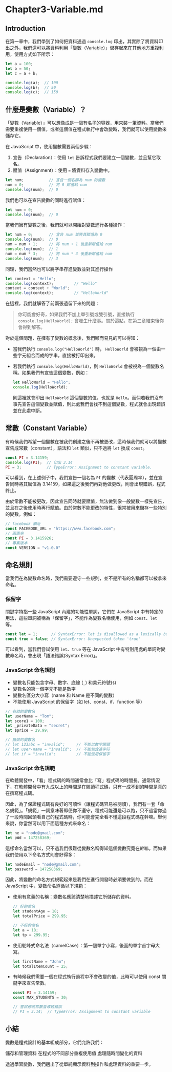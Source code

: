 # Chapter3-Variable.md

## Introduction
在第一章中，我們學到了如何把資料通過 `console.log` 印出，其實除了將資料印出之外，我們還可以將資料利用「變數（Variable）」儲存起來在其他地方重複利用，使用方式如下所示：

```javascript
let a = 100;
let b = 50;
let c = a + b;

console.log(a);  // 100
console.log(b);  // 50
console.log(c);  // 150
```

## 什麼是變數（Variable）？

「變數（Variable）」可以想像成是一個有名子的容器，用來裝一筆資料。當我們需要重複使用一個值，或者這個值在程式執行中會改變時，我們就可以使用變數來儲存它。

在 JavaScript 中，使用變數需要兩個步驟：
1. 宣告（Declaration）：使用 `let` 告訴程式我們要建立一個變數，並且幫它取名。
2. 賦值（Assignment）：使用 `=` 將資料存入變數中。

```javascript
let num;           // 宣告一個名稱為 num 的變數
num = 0;           // 將 0 賦值給 num
console.log(num);  // 0
```

我們也可以在宣告變數的同時進行賦值：

```javascript
let num = 0;
console.log(num);  // 0
```

當我們擁有變數之後，我們就可以開始對變數進行各種操作：

```javascript
let num = 0;       // 宣告 num 並將其賦值為 0
console.log(num);  // 0
num = num + 1;     // 將 num + 1 後重新賦值給 num
console.log(num);  // 1
num = num * 3;     // 將 num * 3 後重新賦值給 num
console.log(num);  // 3
```
同理，我們當然也可以將字串存進變數並對其進行操作

```javascript
let context = "Hello";
console.log(context);         // "Hello"
context = context + "World";
console.log(context);         // "HelloWorld"
```

在這裡，我們就解答了前兩張遺留下來的問題：
> 你可能會好奇，如果我們不加上單引號或雙引號，直接執行 `console.log(HelloWorld);` 會發生什麼事。關於這點，在第三章結束後你會得到解答。

對於這個問題，在擁有了變數的概念後，我們顯而易見的可以得知：
- 當我們執行 `console.log("HelloWorld")` 時， `HelloWorld` 會被視為一個由一些字元組合而成的字串，直接被打印出來。
- 若我們執行 `console.log(HelloWorld)`，則 `HelloWorld` 會被視為一個變數名稱。如果我們有宣告這個變數，例如：

    ```javascript
    let HelloWorld = "Hello";
    console.log(HelloWorld);
    ```
    則這裡就會印出 `HelloWorld` 這個變數的值，也就是 `Hello`。而倘若我們沒有事先宣告這個變數並賦值，則此處我們會找不到這個變數，程式就會出現錯誤並在此處中斷。

## 常數（Constant Variable）

有時候我們希望一個變數在被我們創建之後不再被更改，這時候我們就可以將變數宣告成常數（constant），語法和 `let` 類似，只不過將 `let` 換成 `const`。

```javascript
const PI = 3.14159;
console.log(PI);  // 印出 3.14
PI = 3;           // TypeError: Assignment to constant variable.
```

可以看到，在上述例子中，我們宣告一個名為 `PI` 的變數（代表圓周率），並在宣告同時將其賦值為 3.14159，如果這之後我們再對他做更改，則會出現錯誤，程式終止。

由於常數不能被更改，因此宣告同時就要賦值，無法做到像一般變數一樣先宣告，並且在之後使用時再行賦值。由於常數不能更改的特性，很常被用來儲存一些特別的變數，例如：

```javascript
// facebook 網址
const FACEBOOK_URL = "https://www.facebook.com";
// 圓周率
const PI = 3.1415926;
// 專案版本
const VERSION = "v1.0.0"
```

## 命名規則

當我們在為變數命名時，我們需要遵守一些規則，並不是所有的名稱都可以被拿來命名。

### 保留字

關鍵字特指一些 JavaScript 內建的功能性單詞，它們在 JavaScript 中有特定的用法，這些單詞被稱為「保留字」，不能作為變數名稱使用，例如 `const`、`let` 等。
```javascript
const let = 1;      // SyntaxError: let is disallowed as a lexically bound name
const true = false; // SyntaxError: Unexpected token 'true'
```
可以看到，當我們嘗試使用 `let`、`true` 等在 JavaScript 中有特別用處的單詞對變數命名時，會出現「語法錯誤(Syntax Error)」。

### JavaScript 命名規則

- 變數名只能包含字母、數字、底線 (`_`) 和美元符號(`$`)
- 變數名的第一個字元不能是數字
- 變數名區分大小寫（name 和 Name 是不同的變數）
- 不能使用 JavaScript 的保留字（如 let、const、if、function 等）

``` javascript
// 有效的變數名
let userName = "Tom";
let score1 = 100;
let _privateData = "secret";
let $price = 29.99;

// 無效的變數名
// let 123abc = "invalid";     // 不能以數字開頭
// let user-name = "invalid";  // 不能包含連字符
// let if = "invalid";         // 不能使用保留字
```

### JavaScript 命名規範

在軟體開發中，「看」程式碼的時間通常會比「寫」程式碼的時間長。通常情況下，在軟體開發中有九成以上的時間是在閱讀程式碼，只有一成不到的時間是真的在撰寫程式碼。

因此，為了保證程式碼有良好的可讀性（讓程式碼容易被閱讀），我們有一套「命名規範」。「規範」一詞意味著即便你不遵守，程式可能還是可以跑，只不過當你過了一段時間回頭看自己的程式碼時，你可能會完全看不懂這段程式碼在幹嘛。舉例來說，你當然可以用下面這種方式來命名：

```javascript
let ne = "node@gmail.com";
let pWd = 147258369;
```

這樣命名當然可以，只不過我們很難從變數名稱得知這個變數究竟在幹嘛。而如果我們使用以下命名方式則會好得多：

```javascript
let nodeEmail = "node@gmail.com";
let password = 147258369;
```
因此，將變數的命名方式規範起來是我們在進行開發時必須要做到的。而在 JavaScript 中，變數命名遵循以下規範：

- 使用有意義的名稱：變數名應該清楚地描述它所儲存的資料。
    ```javascript
    // 好的命名
    let studentAge = 18;
    let totalPrice = 299.95;

    // 不好的命名
    let a = 18;
    let tp = 299.95;
    ```
- 使用駝峰式命名法（camelCase）：第一個單字小寫，後面的單字首字母大寫。
    ```javascript
    let firstName = "John";
    let totalItemCount = 25;
    ```
- 有時候我們需要一個在程式執行過程中不會改變的值，此時可以使用 const 關鍵字來宣告常數。
    ```javascript
    const PI = 3.14159;
    const MAX_STUDENTS = 30;

    // 嘗試修改常數會導致錯誤
    // PI = 3.14;  // TypeError: Assignment to constant variable
    ```

## 小結
變數是程式設計的基本組成部分，它們允許我們：

儲存和管理資料
在程式的不同部分重複使用值
處理隨時間變化的資料

透過學習變數，我們邁出了從單純顯示資料到操作和處理資料的重要一步。